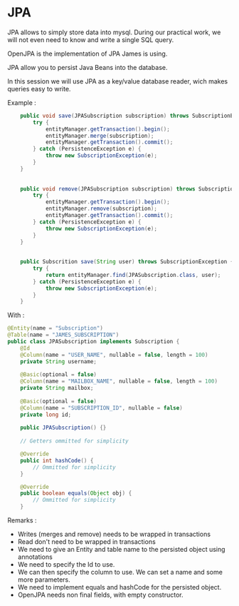 # JPA

JPA allows to simply store data into mysql. During our practical work, we will not even need to know and write a single SQL query.

OpenJPA is the implementation of JPA James is using.

JPA allow you to persist Java Beans into the database.

In this session we will use JPA as a key/value database reader, wich makes queries easy to write.

Example :

```java
    public void save(JPASubscription subscription) throws SubscriptionException {
        try {
            entityManager.getTransaction().begin();
            entityManager.merge(subscription);
            entityManager.getTransaction().commit();
        } catch (PersistenceException e) {
            throw new SubscriptionException(e);
        }
    }
    
    
    public void remove(JPASubscription subscription) throws SubscriptionException {
        try {
            entityManager.getTransaction().begin();
            entityManager.remove(subscription);
            entityManager.getTransaction().commit();
        } catch (PersistenceException e) {
            throw new SubscriptionException(e);
        }
    }
    
    
    public Subscrition save(String user) throws SubscriptionException {
        try {
            return entityManager.find(JPASubscription.class, user);
        } catch (PersistenceException e) {
            throw new SubscriptionException(e);
        }
    }
```

With :

```java
@Entity(name = "Subscription")
@Table(name = "JAMES_SUBSCRIPTION")
public class JPASubscription implements Subscription {
    @Id
    @Column(name = "USER_NAME", nullable = false, length = 100)
    private String username;
    
    @Basic(optional = false)
    @Column(name = "MAILBOX_NAME", nullable = false, length = 100)
    private String mailbox;
    
    @Basic(optional = false)
    @Column(name = "SUBSCRIPTION_ID", nullable = false)
    private long id;
    
    public JPASubscription() {}
    
    // Getters ommitted for simplicity

    @Override
    public int hashCode() {
        // Ommitted for simplicity
    }

    @Override
    public boolean equals(Object obj) {
        // Ommitted for simplicity
    }
```

Remarks : 

 - Writes (merges and remove) needs to be wrapped in transactions
 - Read don't need to be wrapped in transactions
 - We need to give an Entity and table name to the persisted object using annotations
 - We need to specify the Id to use.
 - We can then specify the column to use. We can set a name and some more parameters.
 - We need to implement equals and hashCode for the persisted object.
 - OpenJPA needs non final fields, with empty constructor. 
 
 
